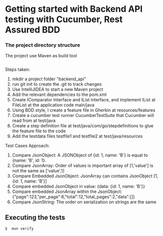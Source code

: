 # Getting started with Backend API testing with Cucumber, Rest Assured BDD

### The project directory structure
The project use Maven as build tool
```
```

Steps taken: 
1. mkdir a project folder "backend_api"
2. run git init to create the .git to track changes
3. Use IntelliJIDEA to start a new Maven project
4. Add the relevant dependencies to the pom.xml 
5. Create IComparator Interface and IList interface, and implement IList at FileList at the application code main/java
6. Using BDD style, I create a feature file in Gherkin at resources/features
7. Create a cucumber test runner CucumberTestSuite that Cucumber will read from at test/java
8. Create a step definition file at test/java/com/go/stepdefinitions to glue the feature file to the code
9. Add the testdata files testfile1 and testfile2 at test/java/resources

Test Cases Approach:
1. Compare JsonObject: A JSONObject of {id: 1, name: 'B'} is equal to {name: 'B', id: 1}.
2. Compare JsonArray: Order of values is important
                      array of [1,'value'] is not the same as ['value',1]
3. Compare Embedded JsonObject: JsonArray can contains JsonObject  [1,{id: 1, name: 'B'}]             
4. Compare embedded JsonObject in value: {data: {id: 1, name: 'B'}} 
5. Compare embedded JsonArray within the JsonObject: {"page":123,"per_page":6,"total":12,"total_pages":2,"data":[]}
6. Compare JsonString: The order on serialization on strings are the same 

## Executing the tests

```
$  mvn verify 
```

